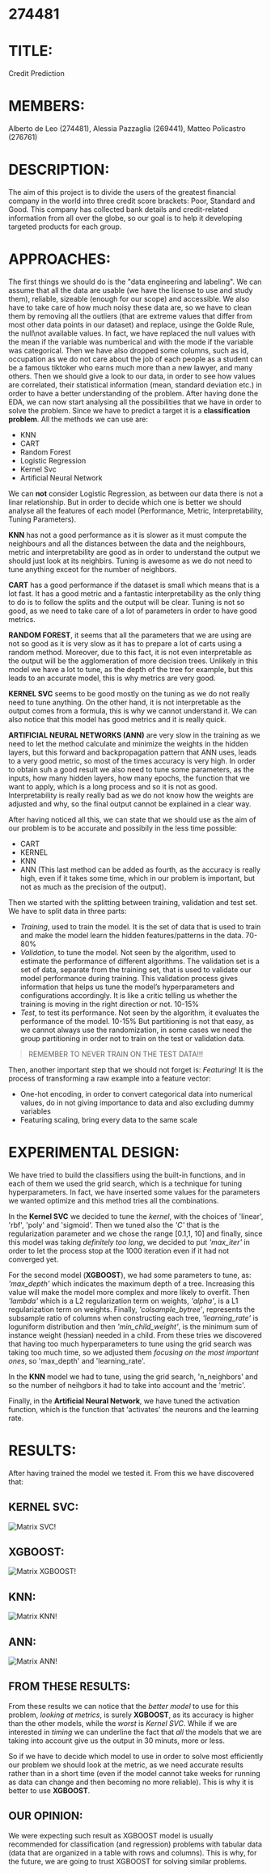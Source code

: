 # 274481
# TITLE: 
Credit Prediction

# MEMBERS: 
Alberto de Leo (274481), Alessia Pazzaglia (269441), Matteo Policastro (276761)

# DESCRIPTION: 
The aim of this project is to divide the users of the greatest financial company in the world into three credit score brackets: Poor, Standard and Good. This company has collected bank details and credit-related information from all over the globe, so our goal is to help it developing targeted products for each group.

# APPROACHES:
The first things we should do is the "data engineering and labeling". 
We can assume that all the data are usable (we have the license to use and study them), reliable, sizeable (enough for our scope) and accessible. 
We also have to take care of how much noisy these data are, so we have to clean them by removing all the outliers (that are extreme values that differ from most other data points in our dataset) and replace, usinge the Golde Rule, the null\not available values. In fact, we have replaced the null values with the mean if the variable was numberical and with the mode if the variable was categorical.
Then we have also dropped some columns, such as id, occupation as we do not care about the job of each people as a student can be a famous tiktoker who earns much more than a new lawyer, and many others.
Then we should give a look to our data, in order to see how values are correlated, their statistical information (mean, standard deviation etc.) in order to have a better understanding of the problem.
After having done the EDA, we can now start analysing all the possibilities that we have in order to solve the problem. Since we have to predict a target it is a **classification problem**. 
All the methods we can use are:
-	KNN
-	CART
-	Random Forest
-	Logistic Regression
-	Kernel Svc
-	Artificial Neural Network

We can **not** consider Logistic Regression, as between our data there is not a linar relationship. But in order to decide which one is better we should analyse all the features of each model (Performance, Metric, Interpretability, Tuning Parameters).

**KNN** has not a good performance as it is slower as it must compute the neighbours and all the distances between the data and the neighbours, metric and interpretability are good as in order to understand the output we should just look at its neighbirs. Tuning is awesome as we do not need to tune anything exceot for the number of neighbors.

**CART** has a good performance if the dataset is small which means that is a lot fast. It has a good metric and a fantastic interpretability as the only thing to do is to follow the splits and the output will be clear. Tuning is not so good, as we need to take care of a lot of parameters in order to have good metrics.

**RANDOM FOREST**, it seems that all the parameters that we are using are not so good as it is very slow as it has to prepare a lot of carts using a random method. Moreover, due to this fact, it is not even interpretable as the output will be the agglomeration of more decision trees. Unlikely in this model we have a lot to tune, as the depth of the tree for example, but this leads to an accurate model, this is why metrics are very good.

**KERNEL SVC** seems to be good mostly on the tuning as we do not really need to tune anything. On the other hand, it is not interpretable as the output comes from a formula, this is why we cannot understand it. We can also notice that this model has good metrics and it is really quick.

**ARTIFICIAL NEURAL NETWORKS (ANN)** are very slow in the training as we need to let the method calculate and minimize the weights in the hidden layers, but this forward and backpropagation pattern that ANN uses, leads to a very good metric, so most of the times accuracy is very high. In order to obtain suh a good result we also need to tune some parameters, as the inputs, how many hidden layers, how many epochs, the function that we want to apply, which is a long process and so it is not as good. Interpretability is really really bad as we do not know how the weights are adjusted and why, so the final output cannot be explained in a clear way.

After having noticed all this, we can state that we should use as the aim of our problem is to be accurate and possibily in the less time possible:
-	CART
-	KERNEL
-	KNN
-	ANN
(This last method can be added as fourth, as the accuracy is really high, even if it takes some time, which in our problem is important, but not as much as the precision of the output).

Then we started with the splitting between training, validation and test set. We have to split data in three parts:
-	*Training*, used to train the model. It is the set of data that is used to train and make the model learn the hidden features/patterns in the data. 70-80%
-	*Validation*, to tune the model. Not seen by the algorithm, used to estimate the performance of different algorithms. The validation set is a set of data, separate from the training set, that is used to validate our model performance during training. This validation process gives information that helps us tune the model’s hyperparameters and configurations accordingly. It is like a critic telling us whether the training is moving in the right direction or not. 10-15%
-	*Test*, to test its performance. Not seen by the algorithm, it evaluates the performance of the model. 10-15%
But partitioning is not that easy, as we cannot always use the randomization, in some cases we need the group partitioning in order not to train on the test or validation data. 
 > REMEMBER TO NEVER TRAIN ON THE TEST DATA!!! 

Then, another important step that we should not forget is: *Featuring*! It is the process of transforming a raw example into a feature vector:
-	One-hot encoding, in order to convert categorical data into numerical values, do in not giving importance to data and also excluding dummy variables
-	Featuring scaling, bring every data to the same scale 

# EXPERIMENTAL DESIGN:
We have tried to build the classifiers using the built-in functions, and in each of them we used the grid search, which is a technique for tuning hyperparameters. In fact, we have inserted some values for the parameters we wanted optimize and this method tries all the combinations.

In the **Kernel SVC** we decided to tune the *kernel*, with the choices of 'linear', 'rbf', 'poly' and 'sigmoid'. Then we tuned also the *'C'* that is the regularization parameter and we chose the range [0.1,1, 10] and finally, since this model was taking *definitely too long*, we decided to put *'max_iter'* in order to let the process stop at the 1000 iteration even if it had not converged yet.

For the second model (**XGBOOST**), we had some parameters to tune, as: *'max_depth'* which indicates the maximum depth of a tree. Increasing this value will make the model more complex and more likely to overfit. Then *'lambda'* which is a L2 regularization term on weights, *'alpha'*, is a L1 regularization term on weights.
Finally, *'colsample_bytree'*, represents the subsample ratio of columns when constructing each tree, *'learning_rate'* is loguniform distribution and then *'min_child_weight'*, is the minimum sum of instance weight (hessian) needed in a child.
From these tries we discovered that having too much hyperparameters to tune using the grid search was taking too much time, so we adjusted them *focusing on the most important ones*, so 'max_depth' and 'learning_rate'.

In the **KNN** model we had to tune, using the grid search, 'n_neighbors' and so the number of neihgbors it had to take into account and the 'metric'.

Finally, in the **Artificial Neural Network**, we have tuned the activation function, which is the function that 'activates' the neurons and the learning rate.

# RESULTS:
After having trained the model we tested it. From this we have discovered that:
## KERNEL SVC:

![Matrix SVC!](./images/matrix_svc.png "Confusion matrix SVC")

## XGBOOST:

![Matrix XGBOOST!](./images/matrix_xgb.png "Confusion matrix XGBOOST")

## KNN:

![Matrix KNN!](./images/matrix_knn.png "Confusion matrix KNN")

## ANN:

![Matrix ANN!](./images/matrix_mlp.png "Confusion matrix ANN")

## FROM THESE RESULTS:
From these results we can notice that the *better model* to use for this problem, *looking at metrics*,  is surely **XGBOOST**, as its accuracy is higher than the other models, while the *worst* is *Kernel SVC*.
While if we are interested in *timing* we can underline the fact that *all* the models that we are taking into account give us the output in 30 minuts, more or less.

So if we have to decide which model to use in order to solve most efficiently our problem we should look at the metric, as we need accurate results rather than in a short time (even if the model cannot take weeks for running as data can change and then becoming no more reliable). 
This is why it is better to use **XGBOOST**.


## OUR OPINION:
We were expecting such result as XGBOOST model is usually recommended for classification (and regression) problems with tabular data (data that are organized in a table with rows and columns). This is why, for the future, we are going to trust XGBOOST for solving similar problems. 
